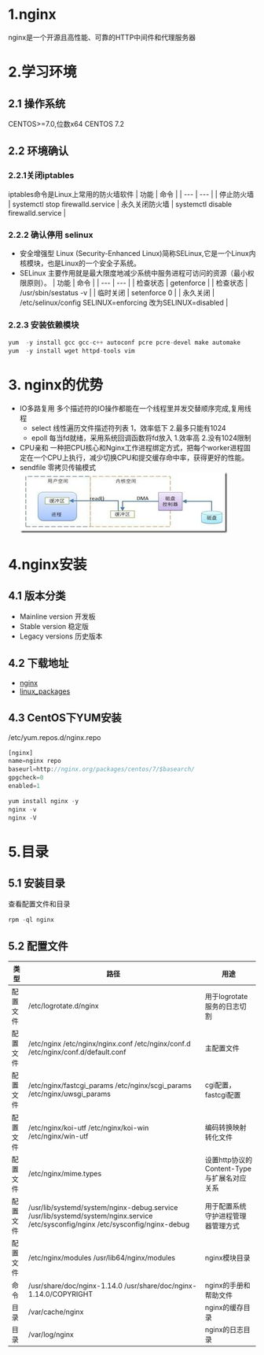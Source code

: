 # 1.nginx
nginx是一个开源且高性能、可靠的HTTP中间件和代理服务器
# 2.学习环境
## 2.1 操作系统
CENTOS>=7.0,位数x64 CENTOS 7.2
## 2.2 环境确认
### 2.2.1关闭iptables
iptables命令是Linux上常用的防火墙软件
| 功能 | 命令 |
| --- | --- |
| 停止防火墙 | systemctl stop firewalld.service
| 永久关闭防火墙 | systemctl disable firewalld.service |
### 2.2.2 确认停用 selinux
- 安全增强型 Linux (Security-Enhanced Linux)简称SELinux,它是一个Linux内核模块，也是Linux的一个安全子系统。
- SELinux 主要作用就是最大限度地减少系统中服务进程可访问的资源（最小权限原则）。
| 功能 | 命令 |
| --- | --- |
| 检查状态 | getenforce |
| 检查状态 | /usr/sbin/sestatus -v |
| 临时关闭 | setenforce 0 |
| 永久关闭 | /etc/selinux/config SELINUX=enforcing 改为SELINUX=disabled |
### 2.2.3 安装依赖模块
```javascript
yum  -y install gcc gcc-c++ autoconf pcre pcre-devel make automake
yum  -y install wget httpd-tools vim
```
# 3. nginx的优势
- IO多路复用 多个描述符的IO操作都能在一个线程里并发交替顺序完成,复用线程
    - select 线性遍历文件描述符列表 1，效率低下 2.最多只能有1024
    - epoll 每当fd就绪，采用系统回调函数将fd放入 1.效率高 2.没有1024限制
- CPU亲和 一种把CPU核心和Nginx工作进程绑定方式，把每个worker进程固定在一个CPU上执行，减少切换CPU和提交缓存命中率，获得更好的性能。
- sendfile 零拷贝传输模式 
![](/public/images/usercore.jpg)

# 4.nginx安装
## 4.1 版本分类
- Mainline version 开发板
- Stable version 稳定版
- Legacy versions 历史版本
## 4.2 下载地址
- [nginx](http://nginx.org/en/download.html)
- [linux_packages](http://nginx.org/en/linux_packages.html#stable)
## 4.3 CentOS下YUM安装
/etc/yum.repos.d/nginx.repo
```javascript
[nginx]
name=nginx repo
baseurl=http://nginx.org/packages/centos/7/$basearch/
gpgcheck=0
enabled=1
```
```javascript
yum install nginx -y
nginx -v
nginx -V
```
# 5.目录
## 5.1 安装目录
查看配置文件和目录
```javascript
rpm -ql nginx
```
## 5.2 配置文件
| 类型 | 路径 | 用途 |
| --- | --- | --- |
| 配置文件 | /etc/logrotate.d/nginx | 用于logrotate服务的日志切割 |
| 配置文件 | /etc/nginx /etc/nginx/nginx.conf /etc/nginx/conf.d /etc/nginx/conf.d/default.conf | 主配置文件 |
| 配置文件 | /etc/nginx/fastcgi_params /etc/nginx/scgi_params /etc/nginx/uwsgi_params | cgi配置，fastcgi配置 |
| 配置文件 | /etc/nginx/koi-utf /etc/nginx/koi-win /etc/nginx/win-utf | 编码转换映射转化文件 |
| 配置文件 | /etc/nginx/mime.types | 设置http协议的Content-Type与扩展名对应关系 |
| 配置文件 | /usr/lib/systemd/system/nginx-debug.service /usr/lib/systemd/system/nginx.service /etc/sysconfig/nginx /etc/sysconfig/nginx-debug | 用于配置系统守护进程管理器管理方式 |
| 配置文件 | /etc/nginx/modules /usr/lib64/nginx/modules | nginx模块目录 |
| 命令 | /usr/share/doc/nginx-1.14.0 /usr/share/doc/nginx-1.14.0/COPYRIGHT | nginx的手册和帮助文件 |
| 目录 | /var/cache/nginx | nginx的缓存目录 |
| 目录 | /var/log/nginx | nginx的日志目录 |


















